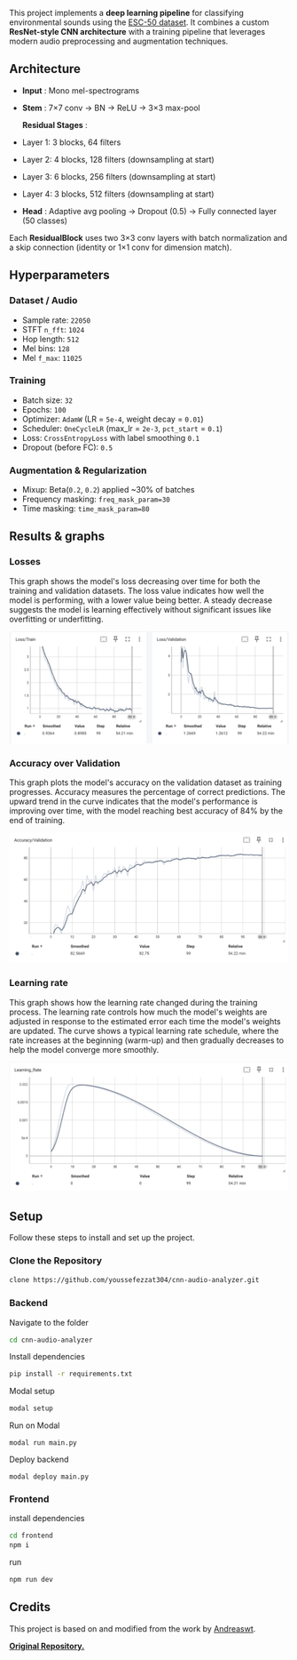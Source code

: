 This project implements a **deep learning pipeline** for classifying environmental sounds using the [ESC-50 dataset](https://github.com/karoldvl/ESC-50). It combines a custom **ResNet-style CNN architecture** with a training pipeline that leverages modern audio preprocessing and augmentation techniques.

## Architecture

* **Input** : Mono mel-spectrograms
* **Stem** : 7×7 conv → BN → ReLU → 3×3 max-pool

  **Residual Stages** :
* Layer 1: 3 blocks, 64 filters
* Layer 2: 4 blocks, 128 filters (downsampling at start)
* Layer 3: 6 blocks, 256 filters (downsampling at start)
* Layer 4: 3 blocks, 512 filters (downsampling at start)
* **Head** : Adaptive avg pooling → Dropout (0.5) → Fully connected layer (50 classes)

Each **ResidualBlock** uses two 3×3 conv layers with batch normalization and a skip connection (identity or 1×1 conv for dimension match).

## Hyperparameters

### Dataset / Audio

- Sample rate: `22050`
- STFT `n_fft`: `1024`
- Hop length: `512`
- Mel bins: `128`
- Mel `f_max`: `11025`

### Training

- Batch size: `32`
- Epochs: `100`
- Optimizer: `AdamW` (LR = `5e-4`, weight decay = `0.01`)
- Scheduler: `OneCycleLR` (max_lr = `2e-3`, `pct_start` = `0.1`)
- Loss: `CrossEntropyLoss` with label smoothing `0.1`
- Dropout (before FC): `0.5`

### Augmentation & Regularization

- Mixup: Beta(`0.2`, `0.2`) applied ~30% of batches
- Frequency masking: `freq_mask_param=30`
- Time masking: `time_mask_param=80`

## Results & graphs

### Losses

This graph shows the model's loss decreasing over time for both the training and validation datasets. The loss value indicates how well the model is performing, with a lower value being better. A steady decrease suggests the model is learning effectively without significant issues like overfitting or underfitting.

![img](images/losses_graphs.png "Losses")

### Accuracy over Validation

This graph plots the model's accuracy on the validation dataset as training progresses. Accuracy measures the percentage of correct predictions. The upward trend in the curve indicates that the model's performance is improving over time, with the model reaching best accuracy of 84% by the end of training.

![img](images/acc_val_graph.png)

### Learning rate

This graph shows how the learning rate changed during the training process. The learning rate controls how much the model's weights are adjusted in response to the estimated error each time the model's weights are updated. The curve shows a typical learning rate schedule, where the rate increases at the beginning (warm-up) and then gradually decreases to help the model converge more smoothly.

![img](images/lr_graph.png)

## Setup

Follow these steps to install and set up the project.

### Clone the Repository

```bash
clone https://github.com/youssefezzat304/cnn-audio-analyzer.git
```

### Backend

Navigate to the folder

```bash
cd cnn-audio-analyzer

```

Install dependencies

```bash
pip install -r requirements.txt
```

Modal setup

```bash
modal setup
```

Run on Modal

```
modal run main.py
```

Deploy backend

```
modal deploy main.py
```

### Frontend

install dependencies

```bash
cd frontend
npm i
```

run

```bash
npm run dev
```

## Credits

This project is based on and modified from the work by [Andreaswt](https://github.com/Andreaswt).

**[Original Repository.](https://github.com/Andreaswt/audio-cnn)**
